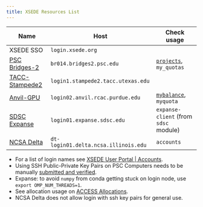 ```yaml
---
title: XSEDE Resources List
---
```


| Name                                                         | Host                               | Check usage                                                  |
| ------------------------------------------------------------ | ---------------------------------- | ------------------------------------------------------------ |
| XSEDE SSO                                                    | `login.xsede.org`                  |                                                              |
| [PSC Bridges-2](https://www.psc.edu/resources/bridges-2/user-guide-2-2/) | `br014.bridges2.psc.edu`           | [`projects`](https://www.psc.edu/resources/bridges-2/user-guide-2-2/#monitor-your-usage), `my_quotas` |
| [TACC-Stampede2](https://portal.tacc.utexas.edu/user-guides/stampede2) | `login1.stampede2.tacc.utexas.edu` |                                                              |
| [Anvil-GPU](https://www.rcac.purdue.edu/knowledge/anvil)     | `login02.anvil.rcac.purdue.edu`    | [`mybalance`](https://www.rcac.purdue.edu/knowledge/anvil/access/usage), `myquota` |
| [SDSC Expanse](https://www.sdsc.edu/support/user_guides/expanse.html) | `login01.expanse.sdsc.edu`         | `expanse-client` (from `sdsc` module)                        |
| [NCSA Delta](https://wiki.ncsa.illinois.edu/display/DSC/Delta+User+Guide) | `dt-login01.delta.ncsa.illinois.edu`         | `accounts`                        |

- For a list of login names see [XSEDE User Portal | Accounts](https://portal.xsede.org/group/xup/accounts).
- Using SSH Public-Private Key Pairs on PSC Computers needs to be manually [submitted and verified](https://www.psc.edu/types-of-ssh-authentication/).
- Expanse: to avoid `numpy` from conda getting stuck on login node, use `export OMP_NUM_THREADS=1`. 
- See allocation usage on [ACCESS Allocations](https://allocations.access-ci.org/allocations/summary).
- NCSA Delta does not allow login with ssh key pairs for general use.
